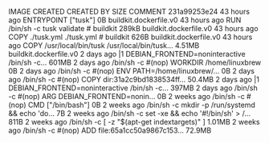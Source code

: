 IMAGE               CREATED             CREATED BY                                      SIZE                COMMENT
231a99253e24        43 hours ago        ENTRYPOINT ["tusk"]                             0B                  buildkit.dockerfile.v0
<missing>           43 hours ago        RUN /bin/sh -c tusk validate # buildkit         289kB               buildkit.dockerfile.v0
<missing>           43 hours ago        COPY ./tusk.yml ./tusk.yml # buildkit           626B                buildkit.dockerfile.v0
<missing>           43 hours ago        COPY /usr/local/bin/tusk /usr/local/bin/tusk…   4.51MB              buildkit.dockerfile.v0
<missing>           2 days ago          |1 DEBIAN_FRONTEND=noninteractive /bin/sh -c…   601MB
<missing>           2 days ago          /bin/sh -c #(nop) WORKDIR /home/linuxbrew       0B
<missing>           2 days ago          /bin/sh -c #(nop)  ENV PATH=/home/linuxbrew/…   0B
<missing>           2 days ago          /bin/sh -c #(nop) COPY dir:31a2c9bd1838534ff…   50.4MB
<missing>           2 days ago          |1 DEBIAN_FRONTEND=noninteractive /bin/sh -c…   397MB
<missing>           2 days ago          /bin/sh -c #(nop)  ARG DEBIAN_FRONTEND=nonin…   0B
<missing>           2 weeks ago         /bin/sh -c #(nop)  CMD ["/bin/bash"]            0B
<missing>           2 weeks ago         /bin/sh -c mkdir -p /run/systemd && echo 'do…   7B
<missing>           2 weeks ago         /bin/sh -c set -xe   && echo '#!/bin/sh' > /…   811B
<missing>           2 weeks ago         /bin/sh -c [ -z "$(apt-get indextargets)" ]     1.01MB
<missing>           2 weeks ago         /bin/sh -c #(nop) ADD file:65a1cc50a9867c153…   72.9MB
